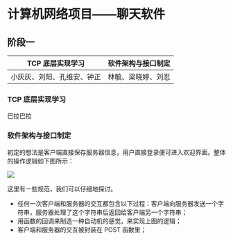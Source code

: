 # 计算机网络项目——聊天软件

## 阶段一

| TCP 底层实现学习 | 软件架构与接口制定 |
| --- | --- |
| 小灰灰、刘阳、孔维安、钟正 | 林毓、梁晓婷、刘忍 |

### TCP 底层实现学习

巴拉巴拉

### 软件架构与接口制定

初定的想法是客户端直接保存服务器信息，用户直接登录便可进入欢迎界面。整体的操作逻辑如下图所示：

![](https://raw.githubusercontent.com/cmpNet/chat/master/%E5%8F%82%E8%80%83/%E5%9B%BE%E5%BA%8A/1.png)

这里有一些规范，我们可以仔细地探讨。
* 任何一次客户端和服务器的交互都包含以下过程：客户端向服务器发送一个字符串，服务器处理了这个字符串后返回给客户端另一个字符串；
* 用函数的回调来制造一种自动机的感觉，来实现上图的逻辑；
* 客户端和服务器的交互被封装在 POST 函数里；
